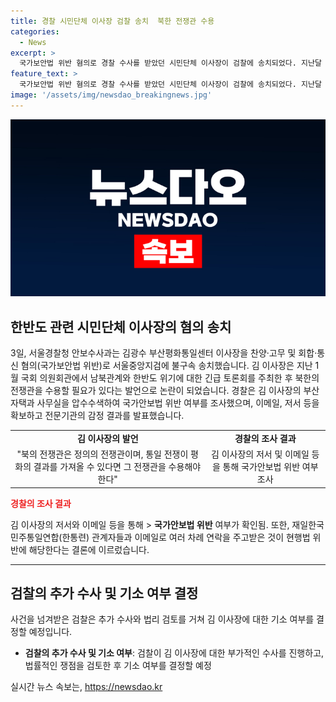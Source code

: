 ```yaml
---
title: 경찰 시민단체 이사장 검찰 송치  북한 전쟁관 수용
categories:
  - News
excerpt: >
  국가보안법 위반 혐의로 경찰 수사를 받았던 시민단체 이사장이 검찰에 송치되었다. 지난달 김 이사장은 남북관계를 놓고 토론회에서 북한의 전쟁관을 주장했고, 경찰은 그의 자택과 사무실을 압수수색하여 관련 자료를 확보했다. 또한, 김 이사장이 반국가단체인 한통련과 연락을 취한 것으로 확인돼 불구속 송치됐다. 검찰은 추가 수사를 진행한 후 기소 여부를 결정할 예정이다.
feature_text: >
  국가보안법 위반 혐의로 경찰 수사를 받았던 시민단체 이사장이 검찰에 송치되었다. 지난달 김 이사장은 남북관계를 놓고 토론회에서 북한의 전쟁관을 주장했고, 경찰은 그의 자택과 사무실을 압수수색하여 관련 자료를 확보했다. 또한, 김 이사장이 반국가단체인 한통련과 연락을 취한 것으로 확인돼 불구속 송치됐다. 검찰은 추가 수사를 진행한 후 기소 여부를 결정할 예정이다.
image: '/assets/img/newsdao_breakingnews.jpg'
---
```


<p><img src="/assets/img/newsdao_breakingnews.jpg" alt="implanttips 속보" /></p>

<h2 data-ke-size="size26">한반도 관련 시민단체 이사장의 혐의 송치</h2>

<p data-ke-size="size16">3일, 서울경찰청 안보수사과는 김광수 부산평화통일센터 이사장을 찬양·고무 및 회합·통신 혐의(국가보안법 위반)로 서울중앙지검에 불구속 송치했습니다. 김 이사장은 지난 1월 국회 의원회관에서 남북관계와 한반도 위기에 대한 긴급 토론회를 주최한 후 북한의 전쟁관을 수용할 필요가 있다는 발언으로 논란이 되었습니다. 경찰은 김 이사장의 부산 자택과 사무실을 압수수색하여 국가안보법 위반 여부를 조사했으며, 이메일, 저서 등을 확보하고 전문기관의 감정 결과를 발표했습니다.</p>

<table>
    <tr>
        <td style="text-align: center; height: 17px;"><b>김 이사장의 발언</b></td>
        <td style="text-align: center; height: 17px;"><b>경찰의 조사 결과</b></td>
    </tr>
    <tr>
        <td style="text-align: center; height: 17px;">"북의 전쟁관은 정의의 전쟁관이며, 통일 전쟁이 평화의 결과를 가져올 수 있다면 그 전쟁관을 수용해야 한다"</td>
        <td style="text-align: center; height: 17px;">김 이사장의 저서 및 이메일 등을 통해 국가안보법 위반 여부 조사</td>
    </tr>
</table>

<p><b><span style="color: #ee2323;">경찰의 조사 결과</span></b></p>

<p data-ke-size="size16">김 이사장의 저서와 이메일 등을 통해 > <b>국가안보법 위반</b> 여부가 확인됨. 또한, 재일한국민주통일연합(한통련) 관계자들과 이메일로 여러 차례 연락을 주고받은 것이 현행법 위반에 해당한다는 결론에 이르렀습니다.</p>

<hr>

<h2 data-ke-size="size26">검찰의 추가 수사 및 기소 여부 결정</h2>

<p data-ke-size="size16">사건을 넘겨받은 검찰은 추가 수사와 법리 검토를 거쳐 김 이사장에 대한 기소 여부를 결정할 예정입니다.</p>

<ul>
    <li><b>검찰의 추가 수사 및 기소 여부</b>: 검찰이 김 이사장에 대한 부가적인 수사를 진행하고, 법률적인 쟁점을 검토한 후 기소 여부를 결정할 예정</li>
</ul>
실시간 뉴스 속보는, <a href="https://newsdao.kr" rel="dofollow">https://newsdao.kr</a>


